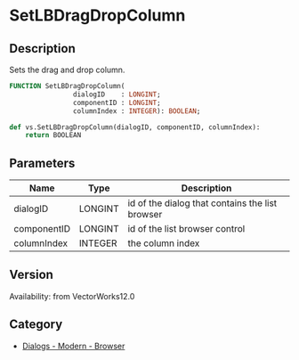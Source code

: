 # SetLBDragDropColumn

## Description
Sets the drag and drop column.

```pascal
FUNCTION SetLBDragDropColumn(
				dialogID    : LONGINT;
				componentID : LONGINT;
				columnIndex : INTEGER): BOOLEAN;
```

```python
def vs.SetLBDragDropColumn(dialogID, componentID, columnIndex):
    return BOOLEAN
```

## Parameters
|Name|Type|Description|
|---|---|---|
|dialogID|LONGINT|id of the dialog that contains the list browser|
|componentID|LONGINT|id of the list browser control|
|columnIndex|INTEGER|the column index|

## Version
Availability: from VectorWorks12.0

## Category
* [Dialogs - Modern - Browser](../Categories/Dialogs%20-%20Modern%20-%20Browser.md)
